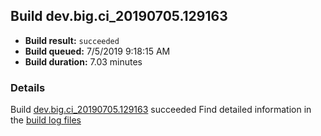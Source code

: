 ## Build dev.big.ci_20190705.129163
- **Build result:** `succeeded`
- **Build queued:** 7/5/2019 9:18:15 AM
- **Build duration:** 7.03 minutes
### Details
Build [dev.big.ci_20190705.129163](https://winappstudio.visualstudio.com/web/build.aspx?pcguid=a4ef43be-68ce-4195-a619-079b4d9834c2&builduri=vstfs%3a%2f%2f%2fBuild%2fBuild%2f29163) succeeded
Find detailed information in the [build log files](https://uwpctdiags.blob.core.windows.net/buildlogs/dev.big.ci_20190705.129163_logs.zip)
